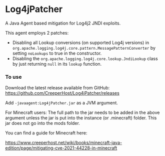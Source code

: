 # Log4jPatcher

A Java Agent based mitigation for Log4j2 JNDI exploits.

This agent employs 2 patches:  
- Disabling all Lookup conversions (on supported Log4j versions) 
  in `org.apache.logging.log4j.core.pattern.MessagePatternConverter` by setting `noLookups` to true in the constructor.
- Disabling the `org.apache.logging.log4j.core.lookup.JndiLookup` class by just returning `null`
  in its `lookup` function.


### To use
Download the latest release available from GitHub:
https://github.com/CreeperHost/Log4jPatcher/releases

Add `-javaagent:Log4jPatcher.jar` as a JVM argument.

For Minecraft users:
The full path to the jar needs to be added in the above argument unless the jar is put into the instance (or .minecraft) folder.
This jar does not go into the mods folder.

You can find a guide for Minecraft here:

https://www.creeperhost.net/wiki/books/minecraft-java-edition/page/mitigating-cve-2021-44228-in-minecraft

